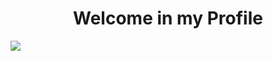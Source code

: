 <h1 align="center">Welcome in my Profile</h1>

<img src="https://github.com/shildbrok/shildbrok/issues/2#issue-1174598519"/>
